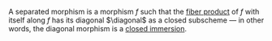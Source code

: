 A separated morphism is a morphism $f$ such that the [fiber product](fiber%20product) of $f$ with itself along $f$ has its diagonal $\diagonal$ as a closed subscheme — in other words, the diagonal morphism is a [closed immersion](closed%20immersion).